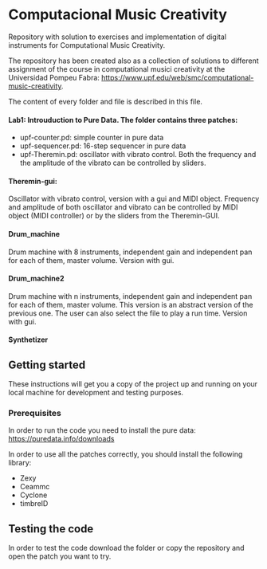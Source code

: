 # Computacional Music Creativity

Repository with solution to exercises and implementation of digital instruments for Computational Music Creativity. 

The repository has been created also as a collection of solutions to different assignment of the course in computational musici creativity at the Universidad Pompeu Fabra: https://www.upf.edu/web/smc/computational-music-creativity. 

The content of every folder and file is described in this file. 

#### Lab1: Introuduction to Pure Data. The folder contains three patches:
-  upf-counter.pd: simple counter in pure data 
-  upf-sequencer.pd: 16-step sequencer in pure data
-  upf-Theremin.pd: oscillator with vibrato control. Both the frequency and the amplitude of the vibrato can be controlled by sliders. 

#### Theremin-gui: 
Oscillator with vibrato control, version with a gui and MIDI object. Frequency and amplitude of both oscillator and vibrato can be controlled by MIDI object (MIDI controller) or by the sliders from the Theremin-GUI.

#### Drum_machine 

Drum machine with 8 instruments, independent gain and independent pan for each of them, master volume. 
Version with gui. 

#### Drum_machine2

Drum machine with n instruments, independent gain and independent pan for each of them, master volume. 
This version is an abstract version of the previous one. The user can also select the file to play a run time. 
Version with gui. 

#### Synthetizer 

## Getting started
These instructions will get you a copy of the project up and running on your local machine for development and testing purposes.

### Prerequisites
In order to run the code you need to install the pure data: 
https://puredata.info/downloads

In order to use all the patches correctly, you should install the following library: 
- Zexy
- Ceammc
- Cyclone
- timbreID


## Testing the code
In order to test the code download the folder or copy the repository and open the patch you want to try. 


